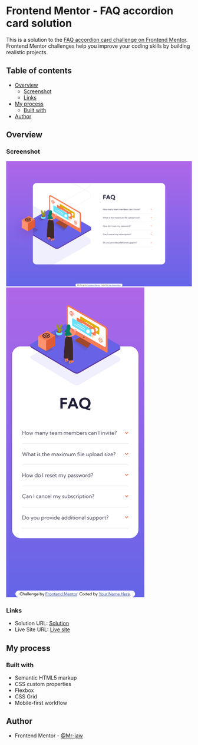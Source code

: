 # Frontend Mentor - FAQ accordion card solution

This is a solution to the [FAQ accordion card challenge on Frontend Mentor](https://www.frontendmentor.io/challenges/faq-accordion-card-XlyjD0Oam). Frontend Mentor challenges help you improve your coding skills by building realistic projects. 

## Table of contents

- [Overview](#overview)
  - [Screenshot](#screenshot)
  - [Links](#links)
- [My process](#my-process)
  - [Built with](#built-with)
- [Author](#author)


## Overview


### Screenshot

![](./screenshot/screenshotdesktop.png)
![](./screenshot/screenshotmobile.png)


### Links

- Solution URL: [Solution](https://www.frontendmentor.io/solutions/responsive-faq-accordian-card-using-css-grid-and-flex-0M8bd_XEY4)
- Live Site URL: [Live site](https://shiny-shortbread-b56dc5.netlify.app/)

## My process

### Built with

- Semantic HTML5 markup
- CSS custom properties
- Flexbox
- CSS Grid
- Mobile-first workflow


## Author

- Frontend Mentor - [@Mr-jaw](https://www.frontendmentor.io/profile/Mr-jaw)
